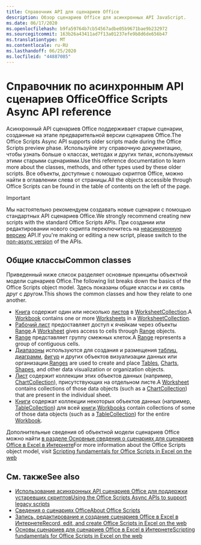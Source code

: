 ```yaml
---
title: Справочник API для сценариев Office
description: Обзор сценариев Office для асинхронных API JavaScript.
ms.date: 06/17/2020
ms.openlocfilehash: b9fa59764b7cb54567adbe05b9671bae9b232972
ms.sourcegitcommit: 163b26a43411ad7f13a01237efe9b8d6de656b47
ms.translationtype: MT
ms.contentlocale: ru-RU
ms.lasthandoff: 06/25/2020
ms.locfileid: "44887085"
---
```

# <a name="office-scripts-async-api-reference"></a><span data-ttu-id="d3974-103">Справочник по асинхронным API сценариев Office</span><span class="sxs-lookup"><span data-stu-id="d3974-103">Office Scripts Async API reference</span></span>

<span data-ttu-id="d3974-104">Асинхронный API сценариев Office поддерживает старые сценарии, созданные на этапе предварительной версии сценариев Office.</span><span class="sxs-lookup"><span data-stu-id="d3974-104">The Office Scripts Async API supports older scripts made during the Office Scripts preview phase.</span></span> <span data-ttu-id="d3974-105">Используйте эту справочную документацию, чтобы узнать больше о классах, методах и других типах, используемых этими старыми сценариями.</span><span class="sxs-lookup"><span data-stu-id="d3974-105">Use this reference documentation to learn more about the classes, methods, and other types used by these older scripts.</span></span> <span data-ttu-id="d3974-106">Все объекты, доступные с помощью скриптов Office, можно найти в оглавлении слева от страницы.</span><span class="sxs-lookup"><span data-stu-id="d3974-106">All the objects accessible through Office Scripts can be found in the table of contents on the left of the page.</span></span>

> [!IMPORTANT]
> <span data-ttu-id="d3974-107">Мы настоятельно рекомендуем создавать новые сценарии с помощью стандартных API сценариев Office.</span><span class="sxs-lookup"><span data-stu-id="d3974-107">We strongly recommend creating new scripts with the standard Office Scripts APIs.</span></span> <span data-ttu-id="d3974-108">При создании или редактировании нового скрипта переключитесь на [неасинхронную версию](?view=office-scripts) API.</span><span class="sxs-lookup"><span data-stu-id="d3974-108">If you're making or editing a new script, please switch to the [non-async version](?view=office-scripts) of the APIs.</span></span>

## <a name="common-classes"></a><span data-ttu-id="d3974-109">Общие классы</span><span class="sxs-lookup"><span data-stu-id="d3974-109">Common classes</span></span>

<span data-ttu-id="d3974-110">Приведенный ниже список разделяет основные принципы объектной модели сценариев Office.</span><span class="sxs-lookup"><span data-stu-id="d3974-110">The following list breaks down the basics of the Office Scripts object model.</span></span> <span data-ttu-id="d3974-111">Здесь показаны общие классы и их связь друг с другом.</span><span class="sxs-lookup"><span data-stu-id="d3974-111">This shows the common classes and how they relate to one another.</span></span>

- <span data-ttu-id="d3974-112">[Книга](/javascript/api/office-scripts/excel/excelscript.workbook) содержит один или несколько [листов](/javascript/api/office-scripts/excel/excelscript.worksheet) в [WorksheetCollection](/javascript/api/office-scripts/excel/excelscript.worksheetcollection).</span><span class="sxs-lookup"><span data-stu-id="d3974-112">A [Workbook](/javascript/api/office-scripts/excel/excelscript.workbook) contains one or more [Worksheets](/javascript/api/office-scripts/excel/excelscript.worksheet) in a [WorksheetCollection](/javascript/api/office-scripts/excel/excelscript.worksheetcollection).</span></span>
- <span data-ttu-id="d3974-113">[Рабочий лист](/javascript/api/office-scripts/excel/excelscript.worksheet) предоставляет доступ к ячейкам через объекты [Range](/javascript/api/office-scripts/excel/excelscript.range).</span><span class="sxs-lookup"><span data-stu-id="d3974-113">A [Worksheet](/javascript/api/office-scripts/excel/excelscript.worksheet) gives access to cells through [Range](/javascript/api/office-scripts/excel/excelscript.range) objects.</span></span>
- <span data-ttu-id="d3974-114">[Range](/javascript/api/office-scripts/excel/excelscript.range) представляет группу смежных клеток.</span><span class="sxs-lookup"><span data-stu-id="d3974-114">A [Range](/javascript/api/office-scripts/excel/excelscript.range) represents a group of contiguous cells.</span></span>
- <span data-ttu-id="d3974-115">[Диапазоны](/javascript/api/office-scripts/excel/excelscript.range) используются для создания и размещения [таблиц](/javascript/api/office-scripts/excel/excelscript.table), [диаграмм](/javascript/api/office-scripts/excel/excelscript.chart), [фигур](/javascript/api/office-scripts/excel/excelscript.shape) и других объектов визуализации данных или организации.</span><span class="sxs-lookup"><span data-stu-id="d3974-115">[Ranges](/javascript/api/office-scripts/excel/excelscript.range) are used to create and place [Tables](/javascript/api/office-scripts/excel/excelscript.table), [Charts](/javascript/api/office-scripts/excel/excelscript.chart), [Shapes](/javascript/api/office-scripts/excel/excelscript.shape), and other data visualization or organization objects.</span></span>
- <span data-ttu-id="d3974-116">[Лист](/javascript/api/office-scripts/excel/excelscript.worksheet) содержит коллекции этих объектов данных (например, [ChartCollection](/javascript/api/office-scripts/excel/excelscript.chartcollection)), присутствующих на отдельном листе.</span><span class="sxs-lookup"><span data-stu-id="d3974-116">A [Worksheet](/javascript/api/office-scripts/excel/excelscript.worksheet) contains collections of those data objects (such as a [ChartCollection](/javascript/api/office-scripts/excel/excelscript.chartcollection)) that are present in the individual sheet.</span></span>
- <span data-ttu-id="d3974-117">[Книги](/javascript/api/office-scripts/excel/excelscript.workbook) содержат коллекции некоторых объектов данных (например, [TableCollection](/javascript/api/office-scripts/excel/excelscript.tablecollection)) для всей [книги](/javascript/api/office-scripts/excel/excelscript.workbook).</span><span class="sxs-lookup"><span data-stu-id="d3974-117">[Workbooks](/javascript/api/office-scripts/excel/excelscript.workbook) contain collections of some of those data objects (such as a [TableCollection](/javascript/api/office-scripts/excel/excelscript.tablecollection)) for the entire [Workbook](/javascript/api/office-scripts/excel/excelscript.workbook).</span></span>

<span data-ttu-id="d3974-118">Дополнительные сведения об объектной модели сценариев Office можно найти [в разделе Основные сведения о сценариях для сценариев Office в Excel в Интернете](/office/dev/scripts/develop/scripting-fundamentals)</span><span class="sxs-lookup"><span data-stu-id="d3974-118">For more information about the Office Scripts object model, visit [Scripting fundamentals for Office Scripts in Excel on the web](/office/dev/scripts/develop/scripting-fundamentals)</span></span>

## <a name="see-also"></a><span data-ttu-id="d3974-119">См. также</span><span class="sxs-lookup"><span data-stu-id="d3974-119">See also</span></span>

- [<span data-ttu-id="d3974-120">Использование асинхронных API сценариев Office для поддержки устаревших скриптов</span><span class="sxs-lookup"><span data-stu-id="d3974-120">Using the Office Scripts Async APIs to support legacy scripts</span></span>](/office/dev/scripts/develop/excel-async-model)
- [<span data-ttu-id="d3974-121">Сведения о сценариях Office</span><span class="sxs-lookup"><span data-stu-id="d3974-121">About Office Scripts</span></span>](/office/dev/scripts/overview/excel)
- [<span data-ttu-id="d3974-122">Запись, редактирование и создание сценариев Office в Excel в Интернете</span><span class="sxs-lookup"><span data-stu-id="d3974-122">Record, edit, and create Office Scripts in Excel on the web</span></span>](/office/dev/scripts/tutorials/excel-tutorial)
- [<span data-ttu-id="d3974-123">Основы сценариев для сценариев Office в Excel в Интернете</span><span class="sxs-lookup"><span data-stu-id="d3974-123">Scripting fundamentals for Office Scripts in Excel on the web</span></span>](/office/dev/scripts/develop/scripting-fundamentals)
